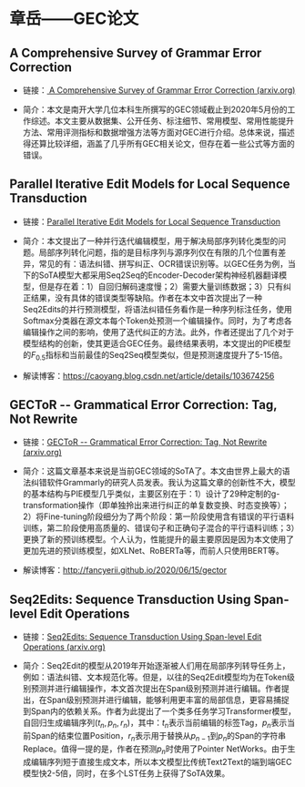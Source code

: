 # 章岳——GEC论文

## A Comprehensive Survey of Grammar Error Correction

+ 链接：[ A Comprehensive Survey of Grammar Error Correction (arxiv.org)](https://arxiv.org/abs/2005.06600)

+ 简介：本文是南开大学几位本科生所撰写的GEC领域截止到2020年5月份的工作综述。本文主要从数据集、公开任务、标注细节、常用模型、常用性能提升方法、常用评测指标和数据增强方法等方面对GEC进行介绍。总体来说，描述得还算比较详细，涵盖了几乎所有GEC相关论文，但存在着一些公式等方面的错误。

## Parallel Iterative Edit Models for Local Sequence Transduction

+ 链接：[Parallel Iterative Edit Models for Local Sequence Transduction](https://www.aclweb.org/anthology/D19-1435.pdf)

+ 简介：本文提出了一种并行迭代编辑模型，用于解决局部序列转化类型的问题。局部序列转化问题，指的是目标序列与源序列仅在有限的几个位置有差异，常见的有：语法纠错、拼写纠正、OCR错误识别等。以GEC任务为例，当下的SoTA模型大都采用Seq2Seq的Encoder-Decoder架构神经机器翻译模型，但是存在着：1）自回归解码速度慢；2）需要大量训练数据；3）只有纠正结果，没有具体的错误类型等缺陷。作者在本文中首次提出了一种Seq2Edits的并行预测模型，将语法纠错任务看作是一种序列标注任务，使用Softmax分类器在源文本每个Token处预测一个编辑操作。同时，为了考虑各编辑操作之间的影响，使用了迭代纠正的方法。此外，作者还提出了几个对于模型结构的创新，使其更适合GEC任务。最终结果表明，本文提出的PIE模型的$F_{0.5}$指标和当前最佳的Seq2Seq模型类似，但是预测速度提升了5-15倍。
+ 解读博客：https://caoyang.blog.csdn.net/article/details/103674256

## GECToR -- Grammatical Error Correction: Tag, Not Rewrite

+ 链接：[GECToR -- Grammatical Error Correction: Tag, Not Rewrite (arxiv.org)](https://arxiv.org/abs/2005.12592)

+ 简介：这篇文章基本来说是当前GEC领域的SoTA了。本文由世界上最大的语法纠错软件Grammarly的研究人员发表。我认为这篇文章的创新性不大，模型的基本结构与PIE模型几乎类似，主要区别在于：1）设计了29种定制的g-transformation操作（即单独拎出来进行纠正的单复数变换、时态变换等）；2）将Fine-tuning阶段细分为了两个阶段：第一阶段使用含有错误的平行语料训练，第二阶段使用高质量的、错误句子和正确句子混合的平行语料训练；3）更换了新的预训练模型。个人认为，性能提升的最主要原因是因为本文使用了更加先进的预训练模型，如XLNet、RoBERTa等，而前人只使用BERT等。
+ 解读博客：http://fancyerii.github.io/2020/06/15/gector

## Seq2Edits: Sequence Transduction Using Span-level Edit Operations

+ 链接：[Seq2Edits: Sequence Transduction Using Span-level Edit Operations (arxiv.org)](https://arxiv.org/abs/2009.11136)

+ 简介：Seq2Edit的模型从2019年开始逐渐被人们用在局部序列转导任务上，例如：语法纠错、文本规范化等。但是，以往的Seq2Edit模型均为在Token级别预测并进行编辑操作，本文首次提出在Span级别预测并进行编辑。作者提出，在Span级别预测并进行编辑，能够利用更丰富的局部信息，更容易捕捉到Span内的依赖关系。作者为此提出了一个类多任务学习Transformer模型，自回归生成编辑序列$(t_n,p_n,r_n)$，其中：$t_n$表示当前编辑的标签Tag，$p_n$表示当前Span的结束位置Position，$r_n$表示用于替换从$p_{n-1}$到$p_n$的Span的字符串Replace。值得一提的是，作者在预测$p_n$时使用了Pointer NetWorks。由于生成编辑序列短于直接生成文本，所以本文模型比传统Text2Text的端到端GEC模型快2-5倍，同时，在多个LST任务上获得了SoTA效果。